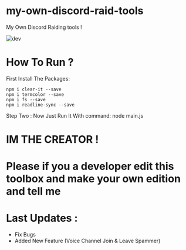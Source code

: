 # my-own-discord-raid-tools
My Own Discord Raiding tools !


![dev](https://6.top4top.net/p_1268f8e3y1.png)

# How To Run ?
First Install The Packages:
```
npm i clear-it --save
npm i termcolor --save
npm i fs --save
npm i readline-sync --save
```
Step Two : Now Just Run It With command: node main.js

# IM THE CREATOR !


# Please if you a developer edit this toolbox and make your own edition and tell me


# Last Updates :
- Fix Bugs
- Added New Feature (Voice Channel Join & Leave Spammer)
